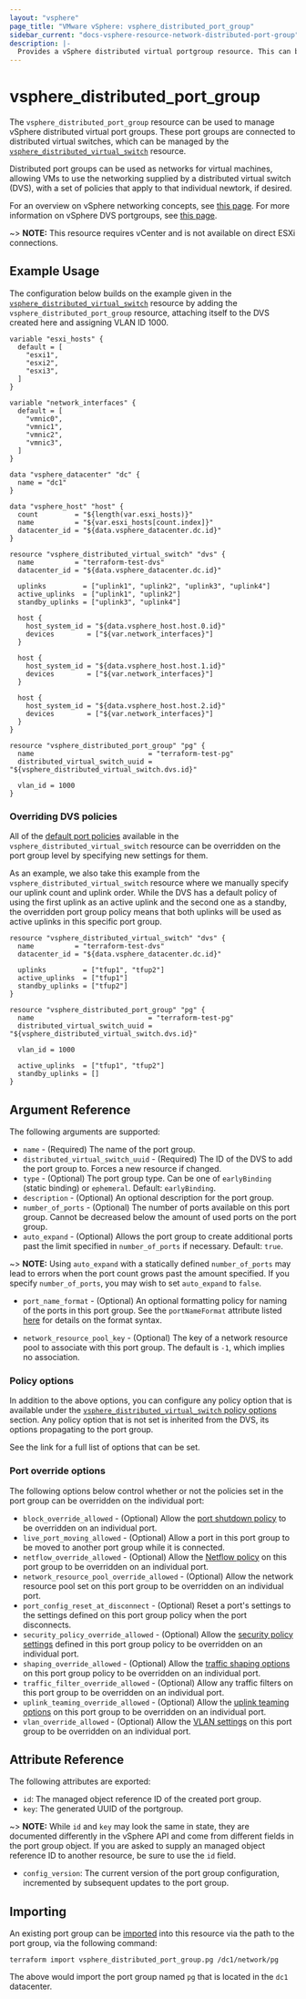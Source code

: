 ```yaml
---
layout: "vsphere"
page_title: "VMware vSphere: vsphere_distributed_port_group"
sidebar_current: "docs-vsphere-resource-network-distributed-port-group"
description: |-
  Provides a vSphere distributed virtual portgroup resource. This can be used to create and manage portgroups on a distributed virtual switch.
---
```


# vsphere\_distributed\_port\_group

The `vsphere_distributed_port_group` resource can be used to manage vSphere
distributed virtual port groups. These port groups are connected to distributed
virtual switches, which can be managed by the
[`vsphere_distributed_virtual_switch`][distributed-virtual-switch] resource.

Distributed port groups can be used as networks for virtual machines, allowing
VMs to use the networking supplied by a distributed virtual switch (DVS), with
a set of policies that apply to that individual newtork, if desired.

For an overview on vSphere networking concepts, see [this
page][ref-vsphere-net-concepts]. For more information on vSphere DVS
portgroups, see [this page][ref-vsphere-dvportgroup].

[distributed-virtual-switch]: /docs/providers/vsphere/r/distributed_virtual_switch.html
[ref-vsphere-net-concepts]: https://docs.vmware.com/en/VMware-vSphere/6.5/com.vmware.vsphere.networking.doc/GUID-2B11DBB8-CB3C-4AFF-8885-EFEA0FC562F4.html
[ref-vsphere-dvportgroup]: https://docs.vmware.com/en/VMware-vSphere/6.5/com.vmware.vsphere.networking.doc/GUID-69933F6E-2442-46CF-AA17-1196CB9A0A09.html

~> **NOTE:** This resource requires vCenter and is not available on direct ESXi
connections.

## Example Usage

The configuration below builds on the example given in the
[`vsphere_distributed_virtual_switch`][distributed-virtual-switch] resource by
adding the `vsphere_distributed_port_group` resource, attaching itself to the
DVS created here and assigning VLAN ID 1000.

```hcl
variable "esxi_hosts" {
  default = [
    "esxi1",
    "esxi2",
    "esxi3",
  ]
}

variable "network_interfaces" {
  default = [
    "vmnic0",
    "vmnic1",
    "vmnic2",
    "vmnic3",
  ]
}

data "vsphere_datacenter" "dc" {
  name = "dc1"
}

data "vsphere_host" "host" {
  count         = "${length(var.esxi_hosts)}"
  name          = "${var.esxi_hosts[count.index]}"
  datacenter_id = "${data.vsphere_datacenter.dc.id}"
}

resource "vsphere_distributed_virtual_switch" "dvs" {
  name          = "terraform-test-dvs"
  datacenter_id = "${data.vsphere_datacenter.dc.id}"

  uplinks         = ["uplink1", "uplink2", "uplink3", "uplink4"]
  active_uplinks  = ["uplink1", "uplink2"]
  standby_uplinks = ["uplink3", "uplink4"]

  host {
    host_system_id = "${data.vsphere_host.host.0.id}"
    devices        = ["${var.network_interfaces}"]
  }

  host {
    host_system_id = "${data.vsphere_host.host.1.id}"
    devices        = ["${var.network_interfaces}"]
  }

  host {
    host_system_id = "${data.vsphere_host.host.2.id}"
    devices        = ["${var.network_interfaces}"]
  }
}

resource "vsphere_distributed_port_group" "pg" {
  name                            = "terraform-test-pg"
  distributed_virtual_switch_uuid = "${vsphere_distributed_virtual_switch.dvs.id}"

  vlan_id = 1000
}
```

### Overriding DVS policies

All of the [default port policies][dvs-default-port-policies] available in the
`vsphere_distributed_virtual_switch` resource can be overridden on the port
group level by specifying new settings for them.

[dvs-default-port-policies]: /docs/providers/vsphere/r/distributed_virtual_switch.html#default-port-group-policy-arguments

As an example, we also take this example from the
`vsphere_distributed_virtual_switch` resource where we manually specify our
uplink count and uplink order. While the DVS has a default policy of using the
first uplink as an active uplink and the second one as a standby, the
overridden port group policy means that both uplinks will be used as active
uplinks in this specific port group.

```hcl
resource "vsphere_distributed_virtual_switch" "dvs" {
  name          = "terraform-test-dvs"
  datacenter_id = "${data.vsphere_datacenter.dc.id}"

  uplinks         = ["tfup1", "tfup2"]
  active_uplinks  = ["tfup1"]
  standby_uplinks = ["tfup2"]
}

resource "vsphere_distributed_port_group" "pg" {
  name                            = "terraform-test-pg"
  distributed_virtual_switch_uuid = "${vsphere_distributed_virtual_switch.dvs.id}"

  vlan_id = 1000

  active_uplinks  = ["tfup1", "tfup2"]
  standby_uplinks = []
}
```

## Argument Reference

The following arguments are supported:

* `name` - (Required) The name of the port group.
* `distributed_virtual_switch_uuid` - (Required) The ID of the DVS to add the
  port group to. Forces a new resource if changed.
* `type` - (Optional) The port group type. Can be one of `earlyBinding` (static
  binding) or `ephemeral`. Default: `earlyBinding`.
* `description` - (Optional) An optional description for the port group.
* `number_of_ports` - (Optional) The number of ports available on this port
  group. Cannot be decreased below the amount of used ports on the port group.
* `auto_expand` - (Optional) Allows the port group to create additional ports
  past the limit specified in `number_of_ports` if necessary. Default: `true`.

~> **NOTE:** Using `auto_expand` with a statically defined `number_of_ports`
may lead to errors when the port count grows past the amount specified.  If you
specify `number_of_ports`, you may wish to set `auto_expand` to `false`.

* `port_name_format` - (Optional) An optional formatting policy for naming of
  the ports in this port group. See the `portNameFormat` attribute listed
  [here][ext-vsphere-portname-format] for details on the format syntax.

[ext-vsphere-portname-format]: https://code.vmware.com/apis/196/vsphere#/doc/vim.dvs.DistributedVirtualPortgroup.ConfigInfo.html#portNameFormat

* `network_resource_pool_key` - (Optional) The key of a network resource pool
  to associate with this port group. The default is `-1`, which implies no
  association.

### Policy options

In addition to the above options, you can configure any policy option that is
available under the [`vsphere_distributed_virtual_switch` policy
options][dvs-default-port-policies] section. Any policy option that is not set
is inherited from the DVS, its options propagating to the port group.

See the link for a full list of options that can be set.

### Port override options

The following options below control whether or not the policies set in the port
group can be overridden on the individual port:

* `block_override_allowed` - (Optional) Allow the [port shutdown
  policy][port-shutdown-policy] to be overridden on an individual port.
* `live_port_moving_allowed` - (Optional) Allow a port in this port group to be
  moved to another port group while it is connected.
* `netflow_override_allowed` - (Optional) Allow the [Netflow
  policy][netflow-policy] on this port group to be overridden on an individual
  port.
* `network_resource_pool_override_allowed` - (Optional) Allow the network
  resource pool set on this port group to be overridden on an individual port.
* `port_config_reset_at_disconnect` - (Optional) Reset a port's settings to the
  settings defined on this port group policy when the port disconnects.
* `security_policy_override_allowed` - (Optional) Allow the [security policy
  settings][sec-policy-settings] defined in this port group policy to be
  overridden on an individual port.
* `shaping_override_allowed` - (Optional) Allow the [traffic shaping
  options][traffic-shaping-settings] on this port group policy to be overridden
  on an individual port.
* `traffic_filter_override_allowed` - (Optional) Allow any traffic filters on
  this port group to be overridden on an individual port.
* `uplink_teaming_override_allowed` - (Optional) Allow the [uplink teaming
  options][uplink-teaming-settings] on this port group to be overridden on an
  individual port.
* `vlan_override_allowed` - (Optional) Allow the [VLAN settings][vlan-settings]
  on this port group to be overridden on an individual port.

[port-shutdown-policy]: /docs/providers/vsphere/r/distributed_virtual_switch.html#block_all_ports
[netflow-policy]: /docs/providers/vsphere/r/distributed_virtual_switch.html#netflow_enabled
[sec-policy-settings]: /docs/providers/vsphere/r/distributed_virtual_switch.html#security-options
[traffic-shaping-settings]: /docs/providers/vsphere/r/distributed_virtual_switch.html#traffic-shaping-options
[uplink-teaming-settings]: /docs/providers/vsphere/r/distributed_virtual_switch.html#ha-policy-options
[vlan-settings]: /docs/providers/vsphere/r/distributed_virtual_switch.html#vlan-options

## Attribute Reference

The following attributes are exported:

* `id`: The managed object reference ID of the created port group.
* `key`: The generated UUID of the portgroup.

~> **NOTE:** While `id` and `key` may look the same in state, they are
documented differently in the vSphere API and come from different fields in the
port group object. If you are asked to supply an managed object reference ID to
another resource, be sure to use the `id` field.

* `config_version`: The current version of the port group configuration,
  incremented by subsequent updates to the port group.

## Importing

An existing port group can be [imported][docs-import] into this resource via
the path to the port group, via the following command:

[docs-import]: https://www.terraform.io/docs/import/index.html

```
terraform import vsphere_distributed_port_group.pg /dc1/network/pg
```

The above would import the port group named `pg` that is located in the `dc1`
datacenter.
